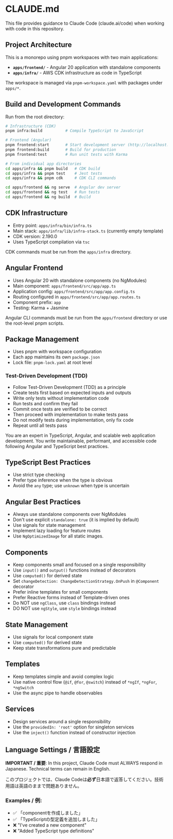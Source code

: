 # CLAUDE.md

This file provides guidance to Claude Code (claude.ai/code) when working with code in this repository.

## Project Architecture

This is a monorepo using pnpm workspaces with two main applications:

- **`apps/frontend/`** - Angular 20 application with standalone components
- **`apps/infra/`** - AWS CDK infrastructure as code in TypeScript

The workspace is managed via `pnpm-workspace.yaml` with packages under `apps/*`.

## Build and Development Commands

Run from the root directory:

```bash
# Infrastructure (CDK)
pnpm infra:build          # Compile TypeScript to JavaScript

# Frontend (Angular)
pnpm frontend:start       # Start development server (http://localhost:4200)
pnpm frontend:build       # Build for production
pnpm frontend:test        # Run unit tests with Karma

# From individual app directories
cd apps/infra && pnpm build   # CDK build
cd apps/infra && pnpm test    # Jest tests
cd apps/infra && pnpm cdk     # CDK CLI commands

cd apps/frontend && ng serve  # Angular dev server
cd apps/frontend && ng test   # Run tests
cd apps/frontend && ng build  # Build
```

## CDK Infrastructure

- Entry point: `apps/infra/bin/infra.ts`
- Main stack: `apps/infra/lib/infra-stack.ts` (currently empty template)
- CDK version: 2.190.0
- Uses TypeScript compilation via `tsc`

CDK commands must be run from the `apps/infra` directory.

## Angular Frontend

- Uses Angular 20 with standalone components (no NgModules)
- Main component: `apps/frontend/src/app/app.ts`
- Application config: `apps/frontend/src/app/app.config.ts`
- Routing configured in `apps/frontend/src/app/app.routes.ts`
- Component prefix: `app`
- Testing: Karma + Jasmine

Angular CLI commands must be run from the `apps/frontend` directory or use the root-level pnpm scripts.

## Package Management

- Uses pnpm with workspace configuration
- Each app maintains its own `package.json`
- Lock file: `pnpm-lock.yaml` at root level

### Test-Driven Development (TDD)

- Follow Test-Driven Development (TDD) as a principle
- Create tests first based on expected inputs and outputs
- Write only tests without implementation code
- Run tests and confirm they fail
- Commit once tests are verified to be correct
- Then proceed with implementation to make tests pass
- Do not modify tests during implementation, only fix code
- Repeat until all tests pass

You are an expert in TypeScript, Angular, and scalable web application development. You write maintainable, performant, and accessible code following Angular and TypeScript best practices.
## TypeScript Best Practices
- Use strict type checking
- Prefer type inference when the type is obvious
- Avoid the `any` type; use `unknown` when type is uncertain
## Angular Best Practices
- Always use standalone components over NgModules
- Don't use explicit `standalone: true` (it is implied by default)
- Use signals for state management
- Implement lazy loading for feature routes
- Use `NgOptimizedImage` for all static images.
## Components
- Keep components small and focused on a single responsibility
- Use `input()` and `output()` functions instead of decorators
- Use `computed()` for derived state
- Set `changeDetection: ChangeDetectionStrategy.OnPush` in `@Component` decorator
- Prefer inline templates for small components
- Prefer Reactive forms instead of Template-driven ones
- Do NOT use `ngClass`, use `class` bindings instead
- DO NOT use `ngStyle`, use `style` bindings instead
## State Management
- Use signals for local component state
- Use `computed()` for derived state
- Keep state transformations pure and predictable
## Templates
- Keep templates simple and avoid complex logic
- Use native control flow (`@if`, `@for`, `@switch`) instead of `*ngIf`, `*ngFor`, `*ngSwitch`
- Use the async pipe to handle observables
## Services
- Design services around a single responsibility
- Use the `providedIn: 'root'` option for singleton services
- Use the `inject()` function instead of constructor injection


## Language Settings / 言語設定

**IMPORTANT / 重要**: In this project, Claude Code must ALWAYS respond in Japanese. Technical terms can remain in English.

このプロジェクトでは、Claude Codeは**必ず**日本語で返答してください。技術用語は英語のままで問題ありません。

### Examples / 例:
- ✅ 「componentを作成しました」
- ✅ 「TypeScriptの型定義を追加しました」
- ❌ "I've created a new component"
- ❌ "Added TypeScript type definitions"